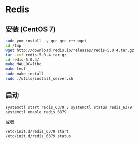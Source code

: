 # Redis

## 安装 (CentOS 7)

```bash
sudo yum install -y gcc gcc-c++ wget
cd /tmp
wget http://download.redis.io/releases/redis-5.0.4.tar.gz
tar -xvf redis-5.0.4.tar.gz
cd redis-5.0.4/
make MALLOC=libc
make test
sudo make install
sudo ./utils/install_server.sh
```

## 启动

```bash
systemctl start redis_6379 ; systemctl status redis_6379
systemctl enable redis_6379
```

或者

```bash
/etc/init.d/redis_6379 start
/etc/init.d/redis_6379 status
```
